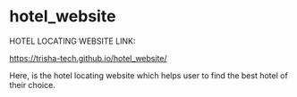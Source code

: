 # hotel_website


HOTEL LOCATING WEBSITE LINK:

https://trisha-tech.github.io/hotel_website/

Here, is the hotel locating website which helps user to find the best hotel of their choice.
